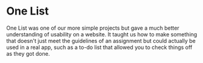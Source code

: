 # One List

One List was one of our more simple projects but gave a much better understanding of usability on a website.  It taught us how to make something that doesn't just meet the guidelines of an assignment but could actually be used in a real app, such as a to-do list that allowed you to check things off as they got done.
